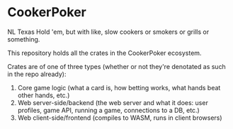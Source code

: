 # CookerPoker

NL Texas Hold 'em, but with like, slow cookers or smokers or grills or
something.

This repository holds all the crates in the CookerPoker ecosystem.

Crates are of one of three types (whether or not they're denotated as such in
the repo already):

1. Core game logic (what a card is, how betting works, what hands beat other
   hands, etc.)
2. Web server-side/backend (the web server and what it does: user profiles,
   game API, running a game, connections to a DB, etc.)
3. Web client-side/frontend (compiles to WASM, runs in client browsers)
